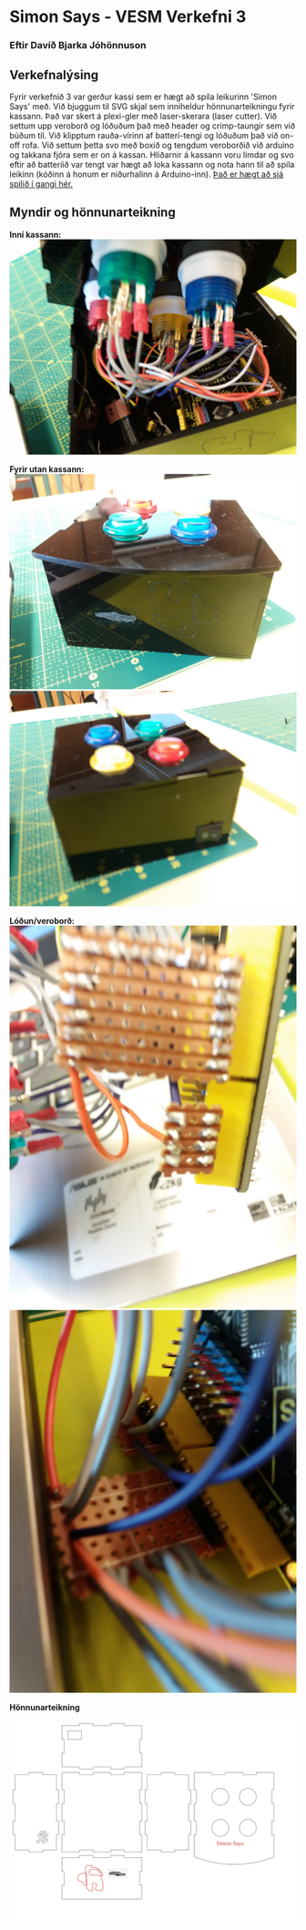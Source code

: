 # Simon Says - VESM Verkefni 3
### Eftir Davíð Bjarka Jóhönnuson




## Verkefnalýsing

Fyrir verkefnið 3 var gerður kassi sem er hægt að spila leikurinn 'Simon Says' með. Við bjuggum til SVG skjal sem inniheldur hönnunarteikningu fyrir kassann. Það var skert á plexi-gler með laser-skerara (laser cutter). Við settum upp veroborð og lóðuðum það með header og crimp-taungir sem við búðum til. Við klipptum rauða-vírinn af batterí-tengi og lóðuðum það við on-off rofa. Við settum þetta svo með boxið og tengdum veroborðið við arduino og takkana fjóra sem er on á kassan. Hliðarnir á kassann voru límdar og svo eftir að batteríið var tengt var hægt að loka kassann og nota hann til að spila leikinn (kóðinn á honum er niðurhalinn á Arduino-inn).
[Það er hægt að sjá spilið í gangi hér.](https://youtu.be/oqGBG_GHPdw)

## Myndir og hönnunarteikning

**Inní kassann:**
![insidebox](https://github.com/davidbjar/VESM-Verkefni3-SimonSays/blob/main/insidebox.jpg)

**Fyrir utan kassann:**
![outsidebox1](https://github.com/davidbjar/VESM-Verkefni3-SimonSays/blob/main/outsidebox1.jpg)
![outsidebox2](https://github.com/davidbjar/VESM-Verkefni3-SimonSays/blob/main/outsidebox2.jpg)

**Lóðun/veroborð:**
![lodun1](https://github.com/davidbjar/VESM-Verkefni3-SimonSays/blob/main/lodun1.jpg)
![lodun2](https://github.com/davidbjar/VESM-Verkefni3-SimonSays/blob/main/lodun2.jpg)

**Hönnunarteikning**

![kassi](https://github.com/davidbjar/VESM-Verkefni3-SimonSays/blob/main/kassi.svg)
